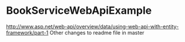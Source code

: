 # BookServiceWebApiExample
http://www.asp.net/web-api/overview/data/using-web-api-with-entity-framework/part-1
Other changes to readme file in master